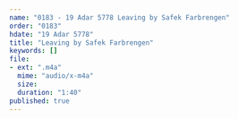 ```yaml
---
name: "0183 - 19 Adar 5778 Leaving by Safek Farbrengen"
order: "0183"
hdate: "19 Adar 5778"
title: "Leaving by Safek Farbrengen"
keywords: []
file:
- ext: ".m4a"
  mime: "audio/x-m4a"
  size: 
  duration: "1:40"
published: true
---
```


